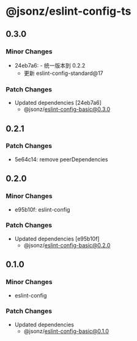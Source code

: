 # @jsonz/eslint-config-ts

## 0.3.0

### Minor Changes

- 24eb7a6: - 统一版本到 0.2.2
  - 更新 eslint-config-standard@17

### Patch Changes

- Updated dependencies [24eb7a6]
  - @jsonz/eslint-config-basic@0.3.0

## 0.2.1

### Patch Changes

- 5e64c14: remove peerDependencies

## 0.2.0

### Minor Changes

- e95b10f: eslint-config

### Patch Changes

- Updated dependencies [e95b10f]
  - @jsonz/eslint-config-basic@0.2.0

## 0.1.0

### Minor Changes

- eslint-config

### Patch Changes

- Updated dependencies
  - @jsonz/eslint-config-basic@0.1.0
